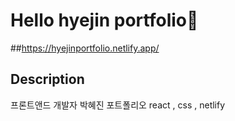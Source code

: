 # Hello hyejin portfolio💖

##https://hyejinportfolio.netlify.app/

## Description
프론트앤드 개발자 박혜진 포트폴리오
react , css , netlify
